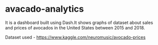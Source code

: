 # avacado-analytics

It is a dashboard built using  Dash.It shows graphs of dataset about sales and prices of avocados in the United States between 2015 and 2018. 

Dataset used - https://www.kaggle.com/neuromusic/avocado-prices 
